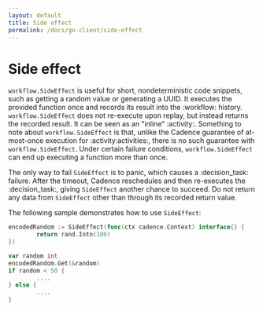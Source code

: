 ```yaml
---
layout: default
title: Side effect
permalink: /docs/go-client/side-effect
---
```


# Side effect

`workflow.SideEffect` is useful for short, nondeterministic code snippets, such as getting a random
value or generating a UUID. It executes the provided function once and records its result into the
:workflow: history. `workflow.SideEffect` does not re-execute upon replay, but instead returns the
recorded result. It can be seen as an "inline" :activity:. Something to note about `workflow.SideEffect`
is that, unlike the Cadence guarantee of at-most-once execution for :activity:activities:, there is no such
guarantee with `workflow.SideEffect`. Under certain failure conditions, `workflow.SideEffect` can
end up executing a function more than once.

The only way to fail `SideEffect` is to panic, which causes a :decision_task: failure. After the
timeout, Cadence reschedules and then re-executes the :decision_task:, giving `SideEffect` another chance
to succeed. Do not return any data from `SideEffect` other than through its recorded return value.

The following sample demonstrates how to use `SideEffect`:

```go
encodedRandom := SideEffect(func(ctx cadence.Context) interface{} {
        return rand.Intn(100)
})

var random int
encodedRandom.Get(&random)
if random < 50 {
        ....
} else {
        ....
}
```
